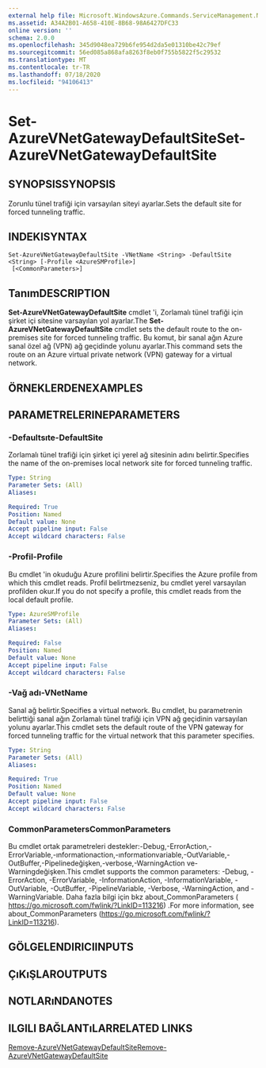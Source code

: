 ```yaml
---
external help file: Microsoft.WindowsAzure.Commands.ServiceManagement.Network.dll-Help.xml
ms.assetid: A34A2B01-A658-410E-8B68-98A6427DFC33
online version: ''
schema: 2.0.0
ms.openlocfilehash: 345d9048ea729b6fe954d2da5e01310be42c79ef
ms.sourcegitcommit: 56ed085a868afa8263f8eb0f755b5822f5c29532
ms.translationtype: MT
ms.contentlocale: tr-TR
ms.lasthandoff: 07/18/2020
ms.locfileid: "94106413"
---
```

# <span data-ttu-id="fd218-101">Set-AzureVNetGatewayDefaultSite</span><span class="sxs-lookup"><span data-stu-id="fd218-101">Set-AzureVNetGatewayDefaultSite</span></span>

## <span data-ttu-id="fd218-102">SYNOPSIS</span><span class="sxs-lookup"><span data-stu-id="fd218-102">SYNOPSIS</span></span>
<span data-ttu-id="fd218-103">Zorunlu tünel trafiği için varsayılan siteyi ayarlar.</span><span class="sxs-lookup"><span data-stu-id="fd218-103">Sets the default site for forced tunneling traffic.</span></span>

## <span data-ttu-id="fd218-104">INDEKI</span><span class="sxs-lookup"><span data-stu-id="fd218-104">SYNTAX</span></span>

```
Set-AzureVNetGatewayDefaultSite -VNetName <String> -DefaultSite <String> [-Profile <AzureSMProfile>]
 [<CommonParameters>]
```

## <span data-ttu-id="fd218-105">Tanım</span><span class="sxs-lookup"><span data-stu-id="fd218-105">DESCRIPTION</span></span>
<span data-ttu-id="fd218-106">**Set-AzureVNetGatewayDefaultSite** cmdlet 'i, Zorlamalı tünel trafiği için şirket içi sitesine varsayılan yol ayarlar.</span><span class="sxs-lookup"><span data-stu-id="fd218-106">The **Set-AzureVNetGatewayDefaultSite** cmdlet sets the default route to the on-premises site for forced tunneling traffic.</span></span>
<span data-ttu-id="fd218-107">Bu komut, bir sanal ağın Azure sanal özel ağ (VPN) ağ geçidinde yolunu ayarlar.</span><span class="sxs-lookup"><span data-stu-id="fd218-107">This command sets the route on an Azure virtual private network (VPN) gateway for a virtual network.</span></span>

## <span data-ttu-id="fd218-108">ÖRNEKLERDEN</span><span class="sxs-lookup"><span data-stu-id="fd218-108">EXAMPLES</span></span>

## <span data-ttu-id="fd218-109">PARAMETRELERINE</span><span class="sxs-lookup"><span data-stu-id="fd218-109">PARAMETERS</span></span>

### <span data-ttu-id="fd218-110">-Defaultsıte</span><span class="sxs-lookup"><span data-stu-id="fd218-110">-DefaultSite</span></span>
<span data-ttu-id="fd218-111">Zorlamalı tünel trafiği için şirket içi yerel ağ sitesinin adını belirtir.</span><span class="sxs-lookup"><span data-stu-id="fd218-111">Specifies the name of the on-premises local network site for forced tunneling traffic.</span></span>

```yaml
Type: String
Parameter Sets: (All)
Aliases: 

Required: True
Position: Named
Default value: None
Accept pipeline input: False
Accept wildcard characters: False
```

### <span data-ttu-id="fd218-112">-Profil</span><span class="sxs-lookup"><span data-stu-id="fd218-112">-Profile</span></span>
<span data-ttu-id="fd218-113">Bu cmdlet 'in okuduğu Azure profilini belirtir.</span><span class="sxs-lookup"><span data-stu-id="fd218-113">Specifies the Azure profile from which this cmdlet reads.</span></span>
<span data-ttu-id="fd218-114">Profil belirtmezseniz, bu cmdlet yerel varsayılan profilden okur.</span><span class="sxs-lookup"><span data-stu-id="fd218-114">If you do not specify a profile, this cmdlet reads from the local default profile.</span></span>

```yaml
Type: AzureSMProfile
Parameter Sets: (All)
Aliases: 

Required: False
Position: Named
Default value: None
Accept pipeline input: False
Accept wildcard characters: False
```

### <span data-ttu-id="fd218-115">-Vağ adı</span><span class="sxs-lookup"><span data-stu-id="fd218-115">-VNetName</span></span>
<span data-ttu-id="fd218-116">Sanal ağ belirtir.</span><span class="sxs-lookup"><span data-stu-id="fd218-116">Specifies a virtual network.</span></span>
<span data-ttu-id="fd218-117">Bu cmdlet, bu parametrenin belirttiği sanal ağın Zorlamalı tünel trafiği için VPN ağ geçidinin varsayılan yolunu ayarlar.</span><span class="sxs-lookup"><span data-stu-id="fd218-117">This cmdlet sets the default route of the VPN gateway for forced tunneling traffic for the virtual network that this parameter specifies.</span></span>

```yaml
Type: String
Parameter Sets: (All)
Aliases: 

Required: True
Position: Named
Default value: None
Accept pipeline input: False
Accept wildcard characters: False
```

### <span data-ttu-id="fd218-118">CommonParameters</span><span class="sxs-lookup"><span data-stu-id="fd218-118">CommonParameters</span></span>
<span data-ttu-id="fd218-119">Bu cmdlet ortak parametreleri destekler:-Debug,-ErrorAction,-ErrorVariable,-ınformationaction,-ınformationvariable,-OutVariable,-OutBuffer,-Pipelinedeğişken,-verbose,-WarningAction ve-Warningdeğişken.</span><span class="sxs-lookup"><span data-stu-id="fd218-119">This cmdlet supports the common parameters: -Debug, -ErrorAction, -ErrorVariable, -InformationAction, -InformationVariable, -OutVariable, -OutBuffer, -PipelineVariable, -Verbose, -WarningAction, and -WarningVariable.</span></span> <span data-ttu-id="fd218-120">Daha fazla bilgi için bkz about_CommonParameters ( https://go.microsoft.com/fwlink/?LinkID=113216) .</span><span class="sxs-lookup"><span data-stu-id="fd218-120">For more information, see about_CommonParameters (https://go.microsoft.com/fwlink/?LinkID=113216).</span></span>

## <span data-ttu-id="fd218-121">GÖLGELENDIRICI</span><span class="sxs-lookup"><span data-stu-id="fd218-121">INPUTS</span></span>

## <span data-ttu-id="fd218-122">ÇıKıŞLAR</span><span class="sxs-lookup"><span data-stu-id="fd218-122">OUTPUTS</span></span>

## <span data-ttu-id="fd218-123">NOTLARıNDA</span><span class="sxs-lookup"><span data-stu-id="fd218-123">NOTES</span></span>

## <span data-ttu-id="fd218-124">ILGILI BAĞLANTıLAR</span><span class="sxs-lookup"><span data-stu-id="fd218-124">RELATED LINKS</span></span>

[<span data-ttu-id="fd218-125">Remove-AzureVNetGatewayDefaultSite</span><span class="sxs-lookup"><span data-stu-id="fd218-125">Remove-AzureVNetGatewayDefaultSite</span></span>](./Remove-AzureVNetGatewayDefaultSite.md)
